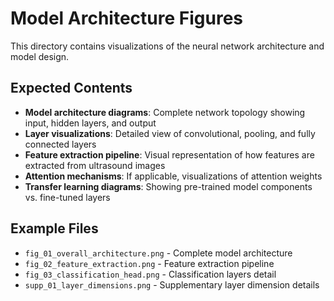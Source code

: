 # Model Architecture Figures

This directory contains visualizations of the neural network architecture and model design.

## Expected Contents

- **Model architecture diagrams**: Complete network topology showing input, hidden layers, and output
- **Layer visualizations**: Detailed view of convolutional, pooling, and fully connected layers
- **Feature extraction pipeline**: Visual representation of how features are extracted from ultrasound images
- **Attention mechanisms**: If applicable, visualizations of attention weights
- **Transfer learning diagrams**: Showing pre-trained model components vs. fine-tuned layers

## Example Files

- `fig_01_overall_architecture.png` - Complete model architecture
- `fig_02_feature_extraction.png` - Feature extraction pipeline
- `fig_03_classification_head.png` - Classification layers detail
- `supp_01_layer_dimensions.png` - Supplementary layer dimension details

